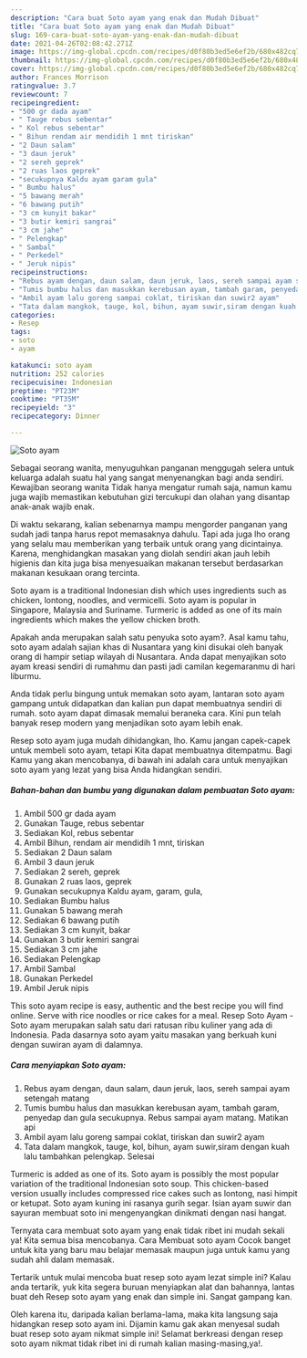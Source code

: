 ```yaml
---
description: "Cara buat Soto ayam yang enak dan Mudah Dibuat"
title: "Cara buat Soto ayam yang enak dan Mudah Dibuat"
slug: 169-cara-buat-soto-ayam-yang-enak-dan-mudah-dibuat
date: 2021-04-26T02:08:42.271Z
image: https://img-global.cpcdn.com/recipes/d0f80b3ed5e6ef2b/680x482cq70/soto-ayam-foto-resep-utama.jpg
thumbnail: https://img-global.cpcdn.com/recipes/d0f80b3ed5e6ef2b/680x482cq70/soto-ayam-foto-resep-utama.jpg
cover: https://img-global.cpcdn.com/recipes/d0f80b3ed5e6ef2b/680x482cq70/soto-ayam-foto-resep-utama.jpg
author: Frances Morrison
ratingvalue: 3.7
reviewcount: 7
recipeingredient:
- "500 gr dada ayam"
- " Tauge rebus sebentar"
- " Kol rebus sebentar"
- " Bihun rendam air mendidih 1 mnt tiriskan"
- "2 Daun salam"
- "3 daun jeruk"
- "2 sereh geprek"
- "2 ruas laos geprek"
- "secukupnya Kaldu ayam garam gula"
- " Bumbu halus"
- "5 bawang merah"
- "6 bawang putih"
- "3 cm kunyit bakar"
- "3 butir kemiri sangrai"
- "3 cm jahe"
- " Pelengkap"
- " Sambal"
- " Perkedel"
- " Jeruk nipis"
recipeinstructions:
- "Rebus ayam dengan, daun salam, daun jeruk, laos, sereh sampai ayam setengah matang"
- "Tumis bumbu halus dan masukkan kerebusan ayam, tambah garam, penyedap dan gula secukupnya. Rebus sampai ayam matang. Matikan api"
- "Ambil ayam lalu goreng sampai coklat, tiriskan dan suwir2 ayam"
- "Tata dalam mangkok, tauge, kol, bihun, ayam suwir,siram dengan kuah lalu tambahkan pelengkap. Selesai"
categories:
- Resep
tags:
- soto
- ayam

katakunci: soto ayam 
nutrition: 252 calories
recipecuisine: Indonesian
preptime: "PT23M"
cooktime: "PT35M"
recipeyield: "3"
recipecategory: Dinner

---
```



![Soto ayam](https://img-global.cpcdn.com/recipes/d0f80b3ed5e6ef2b/680x482cq70/soto-ayam-foto-resep-utama.jpg)

Sebagai seorang wanita, menyuguhkan panganan menggugah selera untuk keluarga adalah suatu hal yang sangat menyenangkan bagi anda sendiri. Kewajiban seorang  wanita Tidak hanya mengatur rumah saja, namun kamu juga wajib memastikan kebutuhan gizi tercukupi dan olahan yang disantap anak-anak wajib enak.

Di waktu  sekarang, kalian sebenarnya mampu mengorder panganan yang sudah jadi tanpa harus repot memasaknya dahulu. Tapi ada juga lho orang yang selalu mau memberikan yang terbaik untuk orang yang dicintainya. Karena, menghidangkan masakan yang diolah sendiri akan jauh lebih higienis dan kita juga bisa menyesuaikan makanan tersebut berdasarkan makanan kesukaan orang tercinta. 

Soto ayam is a traditional Indonesian dish which uses ingredients such as chicken, lontong, noodles, and vermicelli. Soto ayam is popular in Singapore, Malaysia and Suriname. Turmeric is added as one of its main ingredients which makes the yellow chicken broth.

Apakah anda merupakan salah satu penyuka soto ayam?. Asal kamu tahu, soto ayam adalah sajian khas di Nusantara yang kini disukai oleh banyak orang di hampir setiap wilayah di Nusantara. Anda dapat menyajikan soto ayam kreasi sendiri di rumahmu dan pasti jadi camilan kegemaranmu di hari liburmu.

Anda tidak perlu bingung untuk memakan soto ayam, lantaran soto ayam gampang untuk didapatkan dan kalian pun dapat membuatnya sendiri di rumah. soto ayam dapat dimasak memalui beraneka cara. Kini pun telah banyak resep modern yang menjadikan soto ayam lebih enak.

Resep soto ayam juga mudah dihidangkan, lho. Kamu jangan capek-capek untuk membeli soto ayam, tetapi Kita dapat membuatnya ditempatmu. Bagi Kamu yang akan mencobanya, di bawah ini adalah cara untuk menyajikan soto ayam yang lezat yang bisa Anda hidangkan sendiri.

<!--inarticleads1-->

##### Bahan-bahan dan bumbu yang digunakan dalam pembuatan Soto ayam:

1. Ambil 500 gr dada ayam
1. Gunakan  Tauge, rebus sebentar
1. Sediakan  Kol, rebus sebentar
1. Ambil  Bihun, rendam air mendidih 1 mnt, tiriskan
1. Sediakan 2 Daun salam
1. Ambil 3 daun jeruk
1. Sediakan 2 sereh, geprek
1. Gunakan 2 ruas laos, geprek
1. Gunakan secukupnya Kaldu ayam, garam, gula,
1. Sediakan  Bumbu halus
1. Gunakan 5 bawang merah
1. Sediakan 6 bawang putih
1. Sediakan 3 cm kunyit, bakar
1. Gunakan 3 butir kemiri sangrai
1. Sediakan 3 cm jahe
1. Sediakan  Pelengkap
1. Ambil  Sambal
1. Gunakan  Perkedel
1. Ambil  Jeruk nipis


This soto ayam recipe is easy, authentic and the best recipe you will find online. Serve with rice noodles or rice cakes for a meal. Resep Soto Ayam - Soto ayam merupakan salah satu dari ratusan ribu kuliner yang ada di Indonesia. Pada dasarnya soto ayam yaitu masakan yang berkuah kuni dengan suwiran ayam di dalamnya. 

<!--inarticleads2-->

##### Cara menyiapkan Soto ayam:

1. Rebus ayam dengan, daun salam, daun jeruk, laos, sereh sampai ayam setengah matang
1. Tumis bumbu halus dan masukkan kerebusan ayam, tambah garam, penyedap dan gula secukupnya. Rebus sampai ayam matang. Matikan api
1. Ambil ayam lalu goreng sampai coklat, tiriskan dan suwir2 ayam
1. Tata dalam mangkok, tauge, kol, bihun, ayam suwir,siram dengan kuah lalu tambahkan pelengkap. Selesai


Turmeric is added as one of its. Soto ayam is possibly the most popular variation of the traditional Indonesian soto soup. This chicken-based version usually includes compressed rice cakes such as lontong, nasi himpit or ketupat. Soto ayam kuning ini rasanya gurih segar. Isian ayam suwir dan sayuran membuat soto ini mengenyangkan dinikmati dengan nasi hangat. 

Ternyata cara membuat soto ayam yang enak tidak ribet ini mudah sekali ya! Kita semua bisa mencobanya. Cara Membuat soto ayam Cocok banget untuk kita yang baru mau belajar memasak maupun juga untuk kamu yang sudah ahli dalam memasak.

Tertarik untuk mulai mencoba buat resep soto ayam lezat simple ini? Kalau anda tertarik, yuk kita segera buruan menyiapkan alat dan bahannya, lantas buat deh Resep soto ayam yang enak dan simple ini. Sangat gampang kan. 

Oleh karena itu, daripada kalian berlama-lama, maka kita langsung saja hidangkan resep soto ayam ini. Dijamin kamu gak akan menyesal sudah buat resep soto ayam nikmat simple ini! Selamat berkreasi dengan resep soto ayam nikmat tidak ribet ini di rumah kalian masing-masing,ya!.

